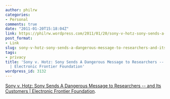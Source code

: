 ```yaml
---
author: philrw
categories:
- Personal
comments: true
date: "2011-01-20T15:18:04Z"
link: https://philrw.wordpress.com/2011/01/20/sony-v-hotz-sony-sends-a-dangerous-message-to-researchers-and-its-customers-electronic-frontier-foundation/
post_format:
- Link
slug: sony-v-hotz-sony-sends-a-dangerous-message-to-researchers-and-its-customers-electronic-frontier-foundation
tags:
- privacy
title: 'Sony v. Hotz: Sony Sends A Dangerous Message to Researchers -- and Its Customers
  | Electronic Frontier Foundation'
wordpress_id: 3132
---
```


[Sony v. Hotz: Sony Sends A Dangerous Message to Researchers -- and Its Customers | Electronic Frontier Foundation](https://www.eff.org/deeplinks/2011/01/sony-v-hotz-sony-sends-dangerous-message).

